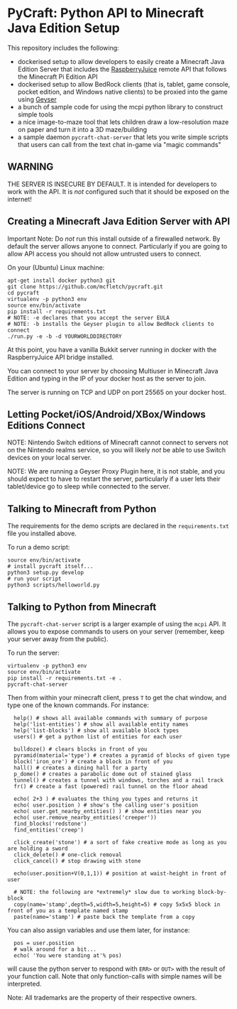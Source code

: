 # PyCraft: Python API to Minecraft Java Edition Setup

This repository includes the following:

* dockerised setup to allow developers to easily create a 
  Minecraft Java Edition Server that includes the 
  [RaspberryJuice](https://github.com/zhuowei/RaspberryJuice) 
  remote API that follows the Minecraft Pi Edition API
* dockerised setup to allow BedRock clients (that is,
  tablet, game console, pocket edition, and Windows native
  clients) to be proxied into the game using
  [Geyser](https://geysermc.org/)
* a bunch of sample code for using the mcpi python
  library to construct simple tools
* a nice image-to-maze tool that lets children draw a 
  low-resolution maze on paper and turn it into a 3D
  maze/building
* a sample daemon `pycraft-chat-server` that lets you
  write simple scripts that users can call from the
  text chat in-game via "magic commands"

## WARNING

THE SERVER IS INSECURE BY DEFAULT. It is intended for 
developers to work with the API. It is *not* configured
such that it should be exposed on the internet!

## Creating a Minecraft Java Edition Server with API

Important Note: Do *not* run this install outside
of a firewalled network. By default the server allows
anyone to connect. Particularly if you are going
to allow API access you should not allow untrusted
users to connect.

On your (Ubuntu) Linux machine:

```
apt-get install docker python3 git
git clone https://github.com/mcfletch/pycraft.git
cd pycraft
virtualenv -p python3 env
source env/bin/activate
pip install -r requirements.txt
# NOTE: -e declares that you accept the server EULA
# NOTE: -b installs the Geyser plugin to allow BedRock clients to connect
./run.py -e -b -d YOURWORLDDIRECTORY
```

At this point, you have a vanilla Bukkit server running 
in docker with the RaspberryJuice API bridge installed.

You can connect to your server by choosing Multiuser
in Minecraft Java Edition and typing in the 
IP of your docker host as the server to join.

The server is running on TCP and UDP on port 25565
on your docker host.

## Letting Pocket/iOS/Android/XBox/Windows Editions Connect

NOTE: Nintendo Switch editions of Minecraft cannot connect
to servers not on the Nintendo realms service, so you will
likely *not* be able to use Switch devices on your local
server.

NOTE: We are running a Geyser Proxy Plugin here, it is not
stable, and you should expect to have to restart the server,
particularly if a user lets their tablet/device go to sleep
while connected to the server.

## Talking to Minecraft from Python

The requirements for the demo scripts are declared
in the `requirements.txt` file you installed above.

To run a demo script:
```
source env/bin/activate
# install pycraft itself...
python3 setup.py develop 
# run your script
python3 scripts/helloworld.py
```

## Talking to Python from Minecraft

The `pycraft-chat-server` script is a larger example
of using the `mcpi` API. It allows you to expose 
commands to users on your server (remember, keep your
server away from the public).

To run the server:
```
virtualenv -p python3 env
source env/bin/activate
pip install -r requirements.txt -e .
pycraft-chat-server
```
Then from within your minecraft client, press `T`
to get the chat window, and type one of the known
commands. For instance:
```
  help() # shows all available commands with summary of purpose
  help('list-entities') # show all available entity names
  help('list-blocks') # show all available block types
  users() # get a python list of entities for each user

  bulldoze() # clears blocks in front of you
  pyramid(material='type') # creates a pyramid of blocks of given type
  block('iron_ore') # create a block in front of you
  hall() # creates a dining hall for a party
  p_dome() # creates a parabolic dome out of stained glass
  tunnel() # creates a tunnel with windows, torches and a rail track
  fr() # create a fast (powered) rail tunnel on the floor ahead

  echo( 2+3 ) # evaluates the thing you types and returns it
  echo( user.position ) # show's the calling user's position
  echo( user.get_nearby_entities() ) # show entities near you
  echo( user.remove_nearby_entities('creeper'))
  find_blocks('redstone')
  find_entities('creep')
  
  click_create('stone') # a sort of fake creative mode as long as you are holding a sword
  click_delete() # one-click removal
  click_cancel() # stop drawing with stone

  echo(user.position+V(0,1,1)) # position at waist-height in front of user

  # NOTE: the following are *extremely* slow due to working block-by-block
  copy(name='stamp',depth=5,width=5,height=5) # copy 5x5x5 block in front of you as a template named stamp
  paste(name='stamp') # paste back the template from a copy
```
You can also assign variables and use them later, 
for instance:
```
  pos = user.position
  # walk around for a bit...
  echo( 'You were standing at'% pos)
```
will cause the python server to respond with `ERR>` or `OUT>`
with the result of your function call. Note that
only function-calls with simple names will be 
interpreted.

Note: 
  All trademarks are the property of their respective owners.
